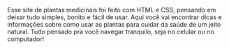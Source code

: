 Esse site de plantas medicinais foi feito com HTML e CSS, pensando em deixar tudo simples, bonito e fácil de usar. 
Aqui você vai encontrar dicas e informações sobre como usar as plantas para cuidar da saúde de um jeito natural.
Tudo pensado pra você navegar tranquilo, seja no celular ou no computador!

